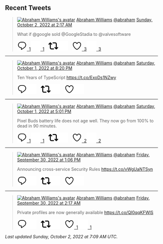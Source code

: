 ## Recent Tweets

> [![Abraham Williams's avatar](https://pbs.twimg.com/profile_images/897079141719195648/_mvh-QJH_mini.jpg)](https://twitter.com/abraham) [Abraham Williams](https://twitter.com/abraham) [@abraham](https://twitter.com/abraham) [Sunday, October 2, 2022 at 2:17 AM](https://twitter.com/abraham/status/1576395834497064960)
>
> What if @google sold @GoogleStadia to @valvesoftware
>
> [![Reply](./images/reply_light.svg#gh-light-mode-only "Reply")&ensp;1](https://twitter.com/intent/tweet?in_reply_to=1576395834497064960#gh-light-mode-only)[![Reply](./images/reply.svg#gh-dark-mode-only "Reply")&ensp;1](https://twitter.com/intent/tweet?in_reply_to=1576395834497064960#gh-dark-mode-only)&emsp;[![Retweet](./images/retweet_light.svg#gh-light-mode-only "Retweet")](https://twitter.com/intent/retweet?tweet_id=1576395834497064960#gh-light-mode-only)[![Retweet](./images/retweet.svg#gh-dark-mode-only "Retweet")](https://twitter.com/intent/retweet?tweet_id=1576395834497064960#gh-dark-mode-only)&emsp;[![Like](./images/like_light.svg#gh-light-mode-only "Like")&ensp;3](https://twitter.com/intent/favorite?tweet_id=1576395834497064960#gh-light-mode-only)[![Like](./images/like.svg#gh-dark-mode-only "Like")&ensp;3](https://twitter.com/intent/favorite?tweet_id=1576395834497064960#gh-dark-mode-only)


---

> [![Abraham Williams's avatar](https://pbs.twimg.com/profile_images/897079141719195648/_mvh-QJH_mini.jpg)](https://twitter.com/abraham) [Abraham Williams](https://twitter.com/abraham) [@abraham](https://twitter.com/abraham) [Saturday, October 1, 2022 at 8:20 PM](https://twitter.com/abraham/status/1576306153440841730)
>
> Ten Years of TypeScript https://t.co/ExoDs1NZwy
>
> [![Reply](./images/reply_light.svg#gh-light-mode-only "Reply")](https://twitter.com/intent/tweet?in_reply_to=1576306153440841730#gh-light-mode-only)[![Reply](./images/reply.svg#gh-dark-mode-only "Reply")](https://twitter.com/intent/tweet?in_reply_to=1576306153440841730#gh-dark-mode-only)&emsp;[![Retweet](./images/retweet_light.svg#gh-light-mode-only "Retweet")](https://twitter.com/intent/retweet?tweet_id=1576306153440841730#gh-light-mode-only)[![Retweet](./images/retweet.svg#gh-dark-mode-only "Retweet")](https://twitter.com/intent/retweet?tweet_id=1576306153440841730#gh-dark-mode-only)&emsp;[![Like](./images/like_light.svg#gh-light-mode-only "Like")](https://twitter.com/intent/favorite?tweet_id=1576306153440841730#gh-light-mode-only)[![Like](./images/like.svg#gh-dark-mode-only "Like")](https://twitter.com/intent/favorite?tweet_id=1576306153440841730#gh-dark-mode-only)


---

> [![Abraham Williams's avatar](https://pbs.twimg.com/profile_images/897079141719195648/_mvh-QJH_mini.jpg)](https://twitter.com/abraham) [Abraham Williams](https://twitter.com/abraham) [@abraham](https://twitter.com/abraham) [Saturday, October 1, 2022 at 5:01 PM](https://twitter.com/abraham/status/1576255922812637184)
>
> Pixel Buds battery life does not age well. They  now go from 100% to dead in 90 minutes.
>
> [![Reply](./images/reply_light.svg#gh-light-mode-only "Reply")&ensp;1](https://twitter.com/intent/tweet?in_reply_to=1576255922812637184#gh-light-mode-only)[![Reply](./images/reply.svg#gh-dark-mode-only "Reply")&ensp;1](https://twitter.com/intent/tweet?in_reply_to=1576255922812637184#gh-dark-mode-only)&emsp;[![Retweet](./images/retweet_light.svg#gh-light-mode-only "Retweet")](https://twitter.com/intent/retweet?tweet_id=1576255922812637184#gh-light-mode-only)[![Retweet](./images/retweet.svg#gh-dark-mode-only "Retweet")](https://twitter.com/intent/retweet?tweet_id=1576255922812637184#gh-dark-mode-only)&emsp;[![Like](./images/like_light.svg#gh-light-mode-only "Like")&ensp;2](https://twitter.com/intent/favorite?tweet_id=1576255922812637184#gh-light-mode-only)[![Like](./images/like.svg#gh-dark-mode-only "Like")&ensp;2](https://twitter.com/intent/favorite?tweet_id=1576255922812637184#gh-dark-mode-only)


---

> [![Abraham Williams's avatar](https://pbs.twimg.com/profile_images/897079141719195648/_mvh-QJH_mini.jpg)](https://twitter.com/abraham) [Abraham Williams](https://twitter.com/abraham) [@abraham](https://twitter.com/abraham) [Friday, September 30, 2022 at 1:06 PM](https://twitter.com/abraham/status/1575834566451154946)
>
> Announcing cross-service Security Rules https://t.co/vWgUaNTSyn
>
> [![Reply](./images/reply_light.svg#gh-light-mode-only "Reply")](https://twitter.com/intent/tweet?in_reply_to=1575834566451154946#gh-light-mode-only)[![Reply](./images/reply.svg#gh-dark-mode-only "Reply")](https://twitter.com/intent/tweet?in_reply_to=1575834566451154946#gh-dark-mode-only)&emsp;[![Retweet](./images/retweet_light.svg#gh-light-mode-only "Retweet")](https://twitter.com/intent/retweet?tweet_id=1575834566451154946#gh-light-mode-only)[![Retweet](./images/retweet.svg#gh-dark-mode-only "Retweet")](https://twitter.com/intent/retweet?tweet_id=1575834566451154946#gh-dark-mode-only)&emsp;[![Like](./images/like_light.svg#gh-light-mode-only "Like")](https://twitter.com/intent/favorite?tweet_id=1575834566451154946#gh-light-mode-only)[![Like](./images/like.svg#gh-dark-mode-only "Like")](https://twitter.com/intent/favorite?tweet_id=1575834566451154946#gh-dark-mode-only)


---

> [![Abraham Williams's avatar](https://pbs.twimg.com/profile_images/897079141719195648/_mvh-QJH_mini.jpg)](https://twitter.com/abraham) [Abraham Williams](https://twitter.com/abraham) [@abraham](https://twitter.com/abraham) [Friday, September 30, 2022 at 2:17 AM](https://twitter.com/abraham/status/1575671173249372160)
>
> Private profiles are now generally available https://t.co/QI0qqKFWlS
>
> [![Reply](./images/reply_light.svg#gh-light-mode-only "Reply")](https://twitter.com/intent/tweet?in_reply_to=1575671173249372160#gh-light-mode-only)[![Reply](./images/reply.svg#gh-dark-mode-only "Reply")](https://twitter.com/intent/tweet?in_reply_to=1575671173249372160#gh-dark-mode-only)&emsp;[![Retweet](./images/retweet_light.svg#gh-light-mode-only "Retweet")](https://twitter.com/intent/retweet?tweet_id=1575671173249372160#gh-light-mode-only)[![Retweet](./images/retweet.svg#gh-dark-mode-only "Retweet")](https://twitter.com/intent/retweet?tweet_id=1575671173249372160#gh-dark-mode-only)&emsp;[![Like](./images/like_light.svg#gh-light-mode-only "Like")&ensp;1](https://twitter.com/intent/favorite?tweet_id=1575671173249372160#gh-light-mode-only)[![Like](./images/like.svg#gh-dark-mode-only "Like")&ensp;1](https://twitter.com/intent/favorite?tweet_id=1575671173249372160#gh-dark-mode-only)


_Last updated Sunday, October 2, 2022 at 7:09 AM UTC._
